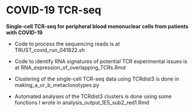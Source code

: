 # COVID-19 TCR-seq
**Single-cell TCR-seq for peripheral blood mononuclear cells from patients with COVID-19**

- Code to process the sequencing reads is at TRUST_covid_run_041822.sh

- Code to identify RNA signatures of potential TCR experimental issues is at RNA_expression_of_overlapping_TCRs.Rmd

- Clustering of the single-cell TCR-seq data using TCRdist3 is done in making_a_or_b_metaclonotypes.py

- Automated analyses of the TCRdist3 clusters is done using some functions I wrote in analysis_output_1E5_sub2_red1.Rmd
